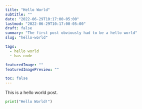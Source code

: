 ```yaml
---
title: "Hello World"
subtitle: ""
date: "2022-06-29T10:17:00-05:00"
lastmod: "2022-06-29T10:17:00-05:00"
draft: false
summary: "The first post obviously had to be a hello world"
slug: "hello-world"

tags:
  - hello world
  - has code

featuredImage: ""
featuredImagePreview: ""

toc: false
---
```


This is a hello world post.

```python
print("Hello World!")
```
